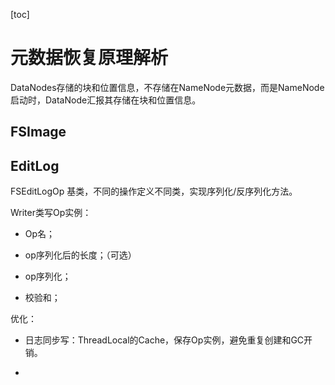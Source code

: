 [toc]

# 元数据恢复原理解析

DataNodes存储的块和位置信息，不存储在NameNode元数据，而是NameNode启动时，DataNode汇报其存储在块和位置信息。



## FSImage



## EditLog

FSEditLogOp 基类，不同的操作定义不同类，实现序列化/反序列化方法。

Writer类写Op实例：

- Op名；
- op序列化后的长度；（可选）
- op序列化；

- 校验和；



优化：

- 日志同步写：ThreadLocal的Cache，保存Op实例，避免重复创建和GC开销。

- 